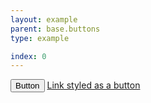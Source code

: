 ```yaml
---
layout: example
parent: base.buttons
type: example

index: 0
---
```


<button class="button button--primary">
    <span class="link-text">Button</span>
</button>

<a href="#" class="button button--primary">
    <span class="link-text">Link styled as a button</span>
</a>
